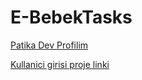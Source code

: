 # E-BebekTasks

[Patika Dev Profilim](https://app.patika.dev/burslu)

[Kullanici girisi proje linki](https://github.com/Burslu/E-BebekTasks/blob/main/src/PatikaCohorts/KullaniciGirisi.java)
